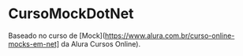 # CursoMockDotNet

Baseado no curso de [Mock](https://www.alura.com.br/curso-online-mocks-em-net] da Alura Cursos Online).
